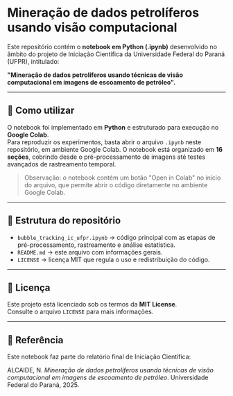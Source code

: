 # Mineração de dados petrolíferos usando visão computacional

Este repositório contém o **notebook em Python (.ipynb)** desenvolvido no âmbito do projeto de Iniciação Científica da Universidade Federal do Paraná (UFPR), intitulado:

**"Mineração de dados petrolíferos usando técnicas de visão computacional em imagens de escoamento de petróleo".**

---

## 🚀 Como utilizar

O notebook foi implementado em **Python** e estruturado para execução no **Google Colab**.  
Para reproduzir os experimentos, basta abrir o arquivo `.ipynb` neste repositório, em ambiente Google Colab.
O notebook está organizado em **16 seções**, cobrindo desde o pré-processamento de imagens até testes avançados de rastreamento temporal.
> Observação: o notebook contém um botão "Open in Colab" no início do arquivo, que permite abrir o código diretamente no ambiente Google Colab.


---

## 📂 Estrutura do repositório
- `bubble_tracking_ic_ufpr.ipynb` → código principal com as etapas de pré-processamento, rastreamento e análise estatística.  
- `README.md` → este arquivo com informações gerais.
- `LICENSE` → licença MIT que regula o uso e redistribuição do código.  

---

## 📝 Licença
Este projeto está licenciado sob os termos da **MIT License**.  
Consulte o arquivo `LICENSE` para mais informações.

---

## 📜 Referência
Este notebook faz parte do relatório final de Iniciação Científica:

ALCAIDE, N. *Mineração de dados petrolíferos usando técnicas de visão computacional em imagens de escoamento de petróleo*. Universidade Federal do Paraná, 2025.
